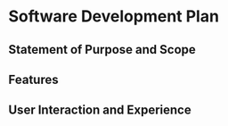 # Software Development Plan

## **Statement of Purpose and Scope**

## **Features**

## **User Interaction and Experience**
